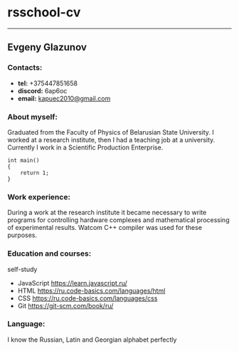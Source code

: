 # rsschool-cv
---
## Evgeny Glazunov

### Contacts:
* __tel:__ +375447851658
* __discord:__ 6ap6oc
* __email:__ kapuec2010@gmail.com


### About myself:
Graduated from the Faculty of Physics of Belarusian State University. I worked at a research institute, then I had a teaching job at a university. Currently I work in a Scientific Production Enterprise.

```
int main()
{
    return 1;
}
```

### Work experience:
During a work at the research institute it became necessary to write programs for controlling hardware complexes and mathematical processing of experimental results. Watcom C++ compiler was used for these purposes.

### Education and courses:
self-study
* JavaScript https://learn.javascript.ru/
* HTML https://ru.code-basics.com/languages/html
* CSS https://ru.code-basics.com/languages/css
* Git https://git-scm.com/book/ru/


### Language:
I know the Russian, Latin and Georgian alphabet perfectly

